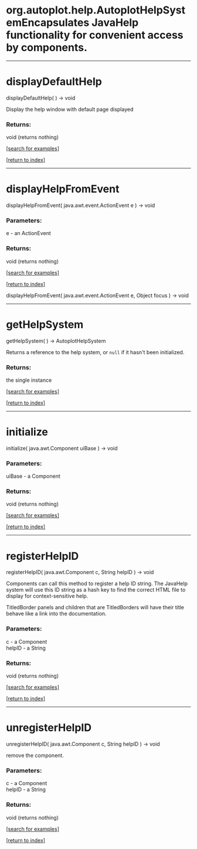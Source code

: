 # org.autoplot.help.AutoplotHelpSystemEncapsulates JavaHelp functionality for convenient access by components.
***
<a name="displayDefaultHelp"></a>
# displayDefaultHelp
displayDefaultHelp(  ) &rarr; void

Display the help window with default page displayed

### Returns:
void (returns nothing)


<a href="https://github.com/autoplot/dev/search?q=displayDefaultHelp&unscoped_q=displayDefaultHelp">[search for examples]</a>

<a href="https://github.com/autoplot/documentation/blob/master/javadoc/index-all.md">[return to index]</a>

***
<a name="displayHelpFromEvent"></a>
# displayHelpFromEvent
displayHelpFromEvent( java.awt.event.ActionEvent e ) &rarr; void



### Parameters:
e - an ActionEvent

### Returns:
void (returns nothing)


<a href="https://github.com/autoplot/dev/search?q=displayHelpFromEvent&unscoped_q=displayHelpFromEvent">[search for examples]</a>

<a href="https://github.com/autoplot/documentation/blob/master/javadoc/index-all.md">[return to index]</a>

displayHelpFromEvent( java.awt.event.ActionEvent e, Object focus ) &rarr; void<br>
***
<a name="getHelpSystem"></a>
# getHelpSystem
getHelpSystem(  ) &rarr; AutoplotHelpSystem

Returns a reference to the help system, or <code>null</code> if it hasn't been
 initialized.

### Returns:
the single instance

<a href="https://github.com/autoplot/dev/search?q=getHelpSystem&unscoped_q=getHelpSystem">[search for examples]</a>

<a href="https://github.com/autoplot/documentation/blob/master/javadoc/index-all.md">[return to index]</a>

***
<a name="initialize"></a>
# initialize
initialize( java.awt.Component uiBase ) &rarr; void



### Parameters:
uiBase - a Component

### Returns:
void (returns nothing)


<a href="https://github.com/autoplot/dev/search?q=initialize&unscoped_q=initialize">[search for examples]</a>

<a href="https://github.com/autoplot/documentation/blob/master/javadoc/index-all.md">[return to index]</a>

***
<a name="registerHelpID"></a>
# registerHelpID
registerHelpID( java.awt.Component c, String helpID ) &rarr; void

Components can call this method to register a help ID string.  The JavaHelp
 system will use this ID string as a hash key to find the correct HTML file
 to display for context-sensitive help.

 TitledBorder panels and children that are TitledBorders will have their
 title behave like a link into the documentation.

### Parameters:
c - a Component
<br>helpID - a String

### Returns:
void (returns nothing)


<a href="https://github.com/autoplot/dev/search?q=registerHelpID&unscoped_q=registerHelpID">[search for examples]</a>

<a href="https://github.com/autoplot/documentation/blob/master/javadoc/index-all.md">[return to index]</a>

***
<a name="unregisterHelpID"></a>
# unregisterHelpID
unregisterHelpID( java.awt.Component c, String helpID ) &rarr; void

remove the component.

### Parameters:
c - a Component
<br>helpID - a String

### Returns:
void (returns nothing)


<a href="https://github.com/autoplot/dev/search?q=unregisterHelpID&unscoped_q=unregisterHelpID">[search for examples]</a>

<a href="https://github.com/autoplot/documentation/blob/master/javadoc/index-all.md">[return to index]</a>


